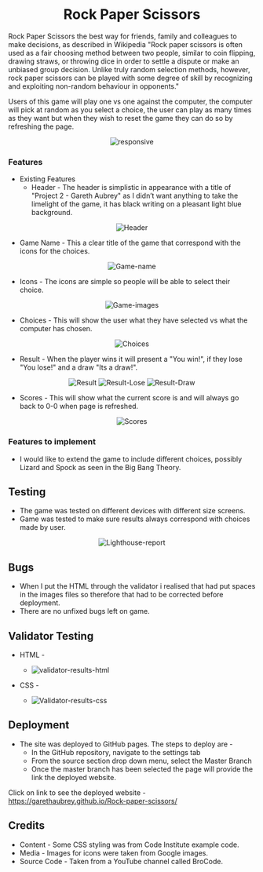<div align="center">

# Rock Paper Scissors

</div>

Rock Paper Scissors the best way for friends, family and colleagues to make decisions, as described in Wikipedia "Rock paper scissors is often used as a fair choosing method between two people, similar to coin flipping, drawing straws, or throwing dice in order to settle a dispute or make an unbiased group decision. Unlike truly random selection methods, however, rock paper scissors can be played with some degree of skill by recognizing and exploiting non-random behaviour in opponents." 

Users of this game will play one vs one against the computer, the computer will pick at random as you select a choice, the user can play as many times as they want but when they wish to reset the game they can do so by refreshing the page.


<div align="center">


![responsive](https://github.com/user-attachments/assets/360625a3-06c8-441d-aac7-1b491e8c4157)


</div>


### Features


* Existing Features
  * Header - The header is simplistic in appearance with a title of "Project 2 - Gareth Aubrey" as I didn’t want anything to take the limelight of the game, it has black writing on a pleasant light blue background.

 
<div align="center">

 
![Header](https://github.com/user-attachments/assets/43dc76a9-5b3a-4ddb-85f3-29d496627e92)


</div>


* Game Name - This a clear title of the game that correspond with the icons for the choices.


<div align="center">


![Game-name](https://github.com/user-attachments/assets/aedc39ae-9015-4058-80bb-48fc427f9005)


</div>


* Icons - The icons are simple so people will be able to select their choice.


<div align="center">


![Game-images](https://github.com/user-attachments/assets/343dca56-1c5f-4284-845e-3120146fc5b1)


</div>


* Choices - This will show the user what they have selected vs what the computer has chosen.


<div align="center">


![Choices](https://github.com/user-attachments/assets/3637024a-fea5-4226-9023-ac2e640b66ca)


</div>


* Result - When the player wins it will present a "You win!", if they lose "You lose!" and a draw "Its a draw!".


<div align="center">


![Result](https://github.com/user-attachments/assets/35c27c68-505a-4168-bc71-8d4ee87c954d)
![Result-Lose](https://github.com/user-attachments/assets/4b514401-3696-4e8f-b993-4d11662779aa)
![Result-Draw](https://github.com/user-attachments/assets/2fd40710-d211-4f03-89c8-c78392ab10a5)


</div>


* Scores - This will show what the current score is and will always go back to 0-0 when page is refreshed.


<div align="center">


![Scores](https://github.com/user-attachments/assets/5cebe6ad-c4c7-4897-9447-9cf933d7efe8)


</div>


### Features to implement


* I would like to extend the game to include different choices, possibly Lizard and Spock as seen in the Big Bang Theory.


## Testing


* The game was tested on different devices with different size screens.
* Game was tested to make sure results always correspond with choices made by user.


<div align="center">


![Lighthouse-report](https://github.com/user-attachments/assets/55c243fa-8eff-411e-9413-25b410988ac7)


</div>


## Bugs


* When I put the HTML through the validator i realised that had put spaces in the images files so therefore that had to be corrected before deployment.
* There are no unfixed bugs left on game.

## Validator Testing


* HTML -
  * ![validator-results-html](https://github.com/user-attachments/assets/8611fee0-9fc5-4044-b2c5-336dc04872d9)


* CSS -
  * ![Validator-results-css](https://github.com/user-attachments/assets/111adfb9-95e7-4d5f-89c0-9912e23845a4)


## Deployment


* The site was deployed to GitHub pages. The steps to deploy are -
  * In the GitHub repository, navigate to the settings tab
  * From the source section drop down menu, select the Master Branch
  * Once the master branch has been selected the page will provide the link the deployed website.
 
Click on link to see the deployed website - https://garethaubrey.github.io/Rock-paper-scissors/


## Credits

* Content - Some CSS styling was from Code Institute example code.
* Media - Images for icons were taken from Google images.
* Source Code - Taken from a YouTube channel called BroCode.
 
